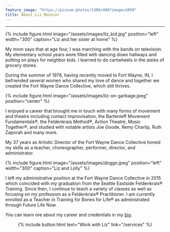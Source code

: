 ```yaml
---
feature_image: "https://picsum.photos/1300/400?image=1050"
title: About Liz Monnier
---
```


<hr/>

{% include figure.html image="/assets/images/liz_kid.jpg" position="left" width="300" caption="Liz and her sister at home" %}

My mom says that at age four, I was marching with the bands on television. My
elementary school years were filled with dancing down hallways and putting on
plays for neighbor kids. I learned to do cartwheels in the aisles of grocery stores.

During the summer of 1978, having recently moved to Fort Wayne, IN, I befriended
several women who shared my love of dance and together we created the Fort
Wayne Dance Collective, which still thrives.

{% include figure.html image="/assets/images/liz-on-garbage.jpeg" position="center" %}

I enjoyed a career that brought me in touch with many forms of movement and
theatre including contact improvisation, the Bartenieff Movement Fundamentals®,
the Feldenkrais Method®, Action Theatre, Music Together®, and studied with
notable artists Joe Goode, Remy Charlip, Ruth Zaporah and many more.

My 37 years as Artistic Director of the Fort Wayne Dance Collective honed my skills
as a teacher, choreographer, performer, director, and administrator.

{% include figure.html image="/assets/images/doggo.jpeg" position="left" width="300" caption="Liz and Lolly" %}

I left my administrative position at the Fort Wayne Dance Collective in 2015 which
coincided with my graduation from the Seattle Eastside Feldenkrais® Training.
Since then, I continue to teach a variety of classes as well as focusing on my
profession as a Feldenkrais® Practitioner. I am currently enrolled as a Teacher in
Training for Bones for Life® as administrated through Future Life Now.

You can learn ore about my career and credentials in my [bio](/bio/). 

<p style="text-align: center;">{% include button.html text="Work with Liz" link="/services" %}</p>
